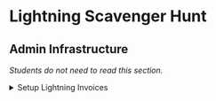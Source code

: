 # Lightning Scavenger Hunt

## Admin Infrastructure
*Students do not need to read this section.*

<details>
    <summary>Setup Lightning Invoices</summary>

The included script [invoice-setup.sh](./signet-setup.py) needs to be run by
the administrator on a publicly reachable signet lightning node to set up 
invoices.

The script requires local installation of LND because it relies on `lncli` to 
create invoices for students to pay. LND should be setup with default 
configuration so that `lncli` does not require additional arguments. 

Usage: `./invoice-setup.sh {number of students}`

The script creates invoices for each students with random amounts, and 
outputs a user id, payment request and payment hash that can be given 
to the students.

</details>

